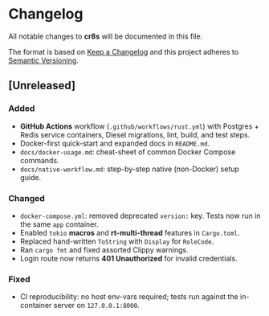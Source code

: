 # Changelog
All notable changes to **cr8s** will be documented in this file.

The format is based on [Keep a Changelog](https://keepachangelog.com/en/1.1.0/)
and this project adheres to [Semantic Versioning](https://semver.org/spec/v2.0.0.html).

## [Unreleased]

### Added
- **GitHub Actions** workflow (`.github/workflows/rust.yml`) with Postgres + Redis
  service containers, Diesel migrations, lint, build, and test steps.
- Docker-first quick-start and expanded docs in `README.md`.
- `docs/docker-usage.md`: cheat-sheet of common Docker Compose commands.
- `docs/native-workflow.md`: step-by-step native (non-Docker) setup guide.

### Changed
- `docker-compose.yml`: removed deprecated `version:` key. Tests now run 
   in the same `app` container.
- Enabled `tokio` **macros** and **rt-multi-thread** features in `Cargo.toml`.
- Replaced hand-written `ToString` with `Display` for `RoleCode`.
- Ran `cargo fmt` and fixed assorted Clippy warnings.
- Login route now returns **401 Unauthorized** for invalid credentials.

### Fixed
- CI reproducibility: no host env-vars required; tests run against the
  in-container server on `127.0.0.1:8000`.
